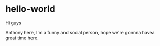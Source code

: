 # hello-world

Hi guys

Anthony here, I'm a funny and social person, hope we're gonnna havea great time here.



